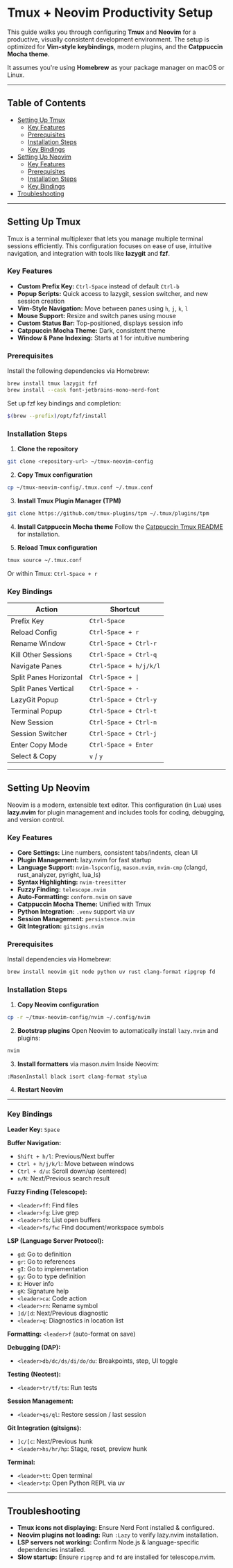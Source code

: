 # Tmux + Neovim Productivity Setup

This guide walks you through configuring **Tmux** and **Neovim** for a productive, visually consistent development environment. The setup is optimized for **Vim-style keybindings**, modern plugins, and the **Catppuccin Mocha theme**.  

It assumes you're using **Homebrew** as your package manager on macOS or Linux.

---

## Table of Contents
- [Setting Up Tmux](#setting-up-tmux)
  - [Key Features](#key-features)
  - [Prerequisites](#prerequisites)
  - [Installation Steps](#installation-steps)
  - [Key Bindings](#key-bindings)
- [Setting Up Neovim](#setting-up-neovim)
  - [Key Features](#key-features-1)
  - [Prerequisites](#prerequisites-1)
  - [Installation Steps](#installation-steps-1)
  - [Key Bindings](#key-bindings-1)
- [Troubleshooting](#troubleshooting)

---

## Setting Up Tmux

Tmux is a terminal multiplexer that lets you manage multiple terminal sessions efficiently. This configuration focuses on ease of use, intuitive navigation, and integration with tools like **lazygit** and **fzf**.

### Key Features
- **Custom Prefix Key:** `Ctrl-Space` instead of default `Ctrl-b`
- **Popup Scripts:** Quick access to lazygit, session switcher, and new session creation
- **Vim-Style Navigation:** Move between panes using `h`, `j`, `k`, `l`
- **Mouse Support:** Resize and switch panes using mouse
- **Custom Status Bar:** Top-positioned, displays session info
- **Catppuccin Mocha Theme:** Dark, consistent theme
- **Window & Pane Indexing:** Starts at 1 for intuitive numbering

### Prerequisites
Install the following dependencies via Homebrew:

```bash
brew install tmux lazygit fzf
brew install --cask font-jetbrains-mono-nerd-font
````

Set up fzf key bindings and completion:

```bash
$(brew --prefix)/opt/fzf/install
```

### Installation Steps

1. **Clone the repository**

```bash
git clone <repository-url> ~/tmux-neovim-config
```

2. **Copy Tmux configuration**

```bash
cp ~/tmux-neovim-config/.tmux.conf ~/.tmux.conf
```

3. **Install Tmux Plugin Manager (TPM)**

```bash
git clone https://github.com/tmux-plugins/tpm ~/.tmux/plugins/tpm
```

4. **Install Catppuccin Mocha theme**
   Follow the [Catppuccin Tmux README](https://github.com/catppuccin/tmux) for installation.

5. **Reload Tmux configuration**

```bash
tmux source ~/.tmux.conf
```

Or within Tmux: `Ctrl-Space + r`

### Key Bindings

| Action                 | Shortcut               |
| ---------------------- | ---------------------- |
| Prefix Key             | `Ctrl-Space`           |
| Reload Config          | `Ctrl-Space + r`       |
| Rename Window          | `Ctrl-Space + Ctrl-r`  |
| Kill Other Sessions    | `Ctrl-Space + Ctrl-q`  |
| Navigate Panes         | `Ctrl-Space + h/j/k/l` |
| Split Panes Horizontal | `Ctrl-Space + \|`      |
| Split Panes Vertical   | `Ctrl-Space + -`       |
| LazyGit Popup          | `Ctrl-Space + Ctrl-y`  |
| Terminal Popup         | `Ctrl-Space + Ctrl-t`  |
| New Session            | `Ctrl-Space + Ctrl-n`  |
| Session Switcher       | `Ctrl-Space + Ctrl-j`  |
| Enter Copy Mode        | `Ctrl-Space + Enter`   |
| Select & Copy          | `v` / `y`              |

---

## Setting Up Neovim

Neovim is a modern, extensible text editor. This configuration (in Lua) uses **lazy.nvim** for plugin management and includes tools for coding, debugging, and version control.

### Key Features

* **Core Settings:** Line numbers, consistent tabs/indents, clean UI
* **Plugin Management:** lazy.nvim for fast startup
* **Language Support:** `nvim-lspconfig`, `mason.nvim`, `nvim-cmp` (clangd, rust\_analyzer, pyright, lua\_ls)
* **Syntax Highlighting:** `nvim-treesitter`
* **Fuzzy Finding:** `telescope.nvim`
* **Auto-Formatting:** `conform.nvim` on save
* **Catppuccin Mocha Theme:** Unified with Tmux
* **Python Integration:** `.venv` support via uv
* **Session Management:** `persistence.nvim`
* **Git Integration:** `gitsigns.nvim`

### Prerequisites

Install dependencies via Homebrew:

```bash
brew install neovim git node python uv rust clang-format ripgrep fd
```

### Installation Steps

1. **Copy Neovim configuration**

```bash
cp -r ~/tmux-neovim-config/nvim ~/.config/nvim
```

2. **Bootstrap plugins**
   Open Neovim to automatically install `lazy.nvim` and plugins:

```bash
nvim
```

3. **Install formatters** via mason.nvim
   Inside Neovim:

```vim
:MasonInstall black isort clang-format stylua
```

4. **Restart Neovim**

---

### Key Bindings

**Leader Key:** `Space`

**Buffer Navigation:**

* `Shift + h/l`: Previous/Next buffer
* `Ctrl + h/j/k/l`: Move between windows
* `Ctrl + d/u`: Scroll down/up (centered)
* `n/N`: Next/Previous search result

**Fuzzy Finding (Telescope):**

* `<leader>ff`: Find files
* `<leader>fg`: Live grep
* `<leader>fb`: List open buffers
* `<leader>fs/fw`: Find document/workspace symbols

**LSP (Language Server Protocol):**

* `gd`: Go to definition
* `gr`: Go to references
* `gI`: Go to implementation
* `gy`: Go to type definition
* `K`: Hover info
* `gK`: Signature help
* `<leader>ca`: Code action
* `<leader>rn`: Rename symbol
* `]d/[d`: Next/Previous diagnostic
* `<leader>q`: Diagnostics in location list

**Formatting:** `<leader>f` (auto-format on save)

**Debugging (DAP):**

* `<leader>db/dc/ds/di/do/du`: Breakpoints, step, UI toggle

**Testing (Neotest):**

* `<leader>tr/tf/ts`: Run tests

**Session Management:**

* `<leader>qs/ql`: Restore session / last session

**Git Integration (gitsigns):**

* `]c/[c`: Next/Previous hunk
* `<leader>hs/hr/hp`: Stage, reset, preview hunk

**Terminal:**

* `<leader>tt`: Open terminal
* `<leader>tp`: Open Python REPL via uv

---

## Troubleshooting

* **Tmux icons not displaying:** Ensure Nerd Font installed & configured.
* **Neovim plugins not loading:** Run `:Lazy` to verify lazy.nvim installation.
* **LSP servers not working:** Confirm Node.js & language-specific dependencies installed.
* **Slow startup:** Ensure `ripgrep` and `fd` are installed for telescope.nvim.
